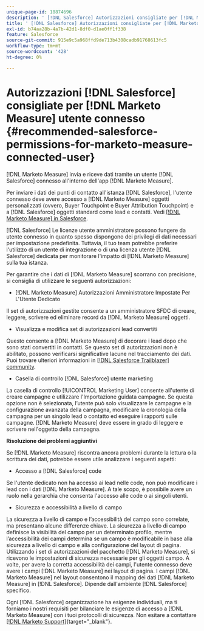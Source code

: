 ```yaml
---
unique-page-id: 18874696
description: ' [!DNL Salesforce] Autorizzazioni consigliate per [!DNL Marketo Measure] Utente connesso - [!DNL Marketo Measure]'
title: ' [!DNL Salesforce] Autorizzazioni consigliate per [!DNL Marketo Measure] Utente connesso'
exl-id: b74aa28b-4a7b-42d1-8df0-d1ae0ff1f338
feature: Salesforce
source-git-commit: 915e9c5a968ffd9de713b4308cadb91768613fc5
workflow-type: tm+mt
source-wordcount: '428'
ht-degree: 0%

---
```


# Autorizzazioni [!DNL Salesforce] consigliate per [!DNL Marketo Measure] utente connesso {#recommended-salesforce-permissions-for-marketo-measure-connected-user}

[!DNL Marketo Measure] invia e riceve dati tramite un utente [!DNL Salesforce] connesso all&#39;interno dell&#39;app [!DNL Marketo Measure].

Per inviare i dati dei punti di contatto all&#39;istanza [!DNL Salesforce], l&#39;utente connesso deve avere accesso a [!DNL Marketo Measure] oggetti personalizzati (ovvero, Buyer Touchpoint e Buyer Attribution Touchpoint) e a [!DNL Salesforce] oggetti standard come lead e contatti. Vedi [[!DNL Marketo Measure] in Salesforce](/help/configuration-and-setup/marketo-measure-and-salesforce/how-marketo-measure-and-salesforce-interact.md).

[!DNL Salesforce] Le licenze utente amministratore possono fungere da utente connesso in quanto spesso dispongono dei privilegi di dati necessari per impostazione predefinita. Tuttavia, il tuo team potrebbe preferire l&#39;utilizzo di un utente di integrazione o di una licenza utente [!DNL Salesforce] dedicata per monitorare l&#39;impatto di [!DNL Marketo Measure] sulla tua istanza.

Per garantire che i dati di [!DNL Marketo Measure] scorrano con precisione, si consiglia di utilizzare le seguenti autorizzazioni:

* [!DNL Marketo Measure] Autorizzazioni Amministratore Impostate Per L&#39;Utente Dedicato

Il set di autorizzazioni gestite consente a un amministratore SFDC di creare, leggere, scrivere ed eliminare record da [!DNL Marketo Measure] oggetti.

* Visualizza e modifica set di autorizzazioni lead convertiti

Questo consente a [!DNL Marketo Measure] di decorare i lead dopo che sono stati convertiti in contatti. Se questo set di autorizzazioni non è abilitato, possono verificarsi significative lacune nel tracciamento dei dati. Puoi trovare ulteriori informazioni in [[!DNL Salesforce Trailblazer] community](https://help.salesforce.com/s/articleView?language=en_US&id=leads_view_edit_converted.htm&type=5).

* Casella di controllo [!DNL Salesforce] utente marketing

La casella di controllo [!UICONTROL Marketing User] consente all&#39;utente di creare campagne e utilizzare l&#39;Importazione guidata campagne. Se questa opzione non è selezionata, l’utente può solo visualizzare le campagne e la configurazione avanzata della campagna, modificare la cronologia della campagna per un singolo lead o contatto ed eseguire i rapporti sulle campagne. [!DNL Marketo Measure] deve essere in grado di leggere e scrivere nell&#39;oggetto della campagna.

**Risoluzione dei problemi aggiuntivi**

Se [!DNL Marketo Measure] riscontra ancora problemi durante la lettura o la scrittura dei dati, potrebbe essere utile analizzare i seguenti aspetti:

* Accesso a [!DNL Salesforce] code

Se l&#39;utente dedicato non ha accesso ai lead nelle code, non può modificare i lead con i dati [!DNL Marketo Measure]. A tale scopo, è possibile avere un ruolo nella gerarchia che consenta l&#39;accesso alle code o ai singoli utenti.

* Sicurezza e accessibilità a livello di campo

La sicurezza a livello di campo e l’accessibilità del campo sono correlate, ma presentano alcune differenze chiave. La sicurezza a livello di campo definisce la visibilità del campo per un determinato profilo, mentre l’accessibilità dei campi determina se un campo è modificabile in base alla sicurezza a livello di campo e alla configurazione del layout di pagina. Utilizzando i set di autorizzazioni del pacchetto [!DNL Marketo Measure], si ricevono le impostazioni di sicurezza necessarie per gli oggetti campo. A volte, per avere la corretta accessibilità dei campi, l&#39;utente connesso deve avere i campi [!DNL Marketo Measure] nei layout di pagina. I campi [!DNL Marketo Measure] nel layout consentono il mapping dei dati [!DNL Marketo Measure] in [!DNL Salesforce]. Dipende dall&#39;ambiente [!DNL Salesforce] specifico.

Ogni [!DNL Salesforce] organizzazione ha esigenze individuali, ma ti forniamo i nostri requisiti per bilanciare le esigenze di accesso a [!DNL Marketo Measure] con i tuoi protocolli di sicurezza. Non esitare a contattare [[!DNL Marketo Support]](https://nation.marketo.com/t5/support/ct-p/Support){target="_blank"}.
